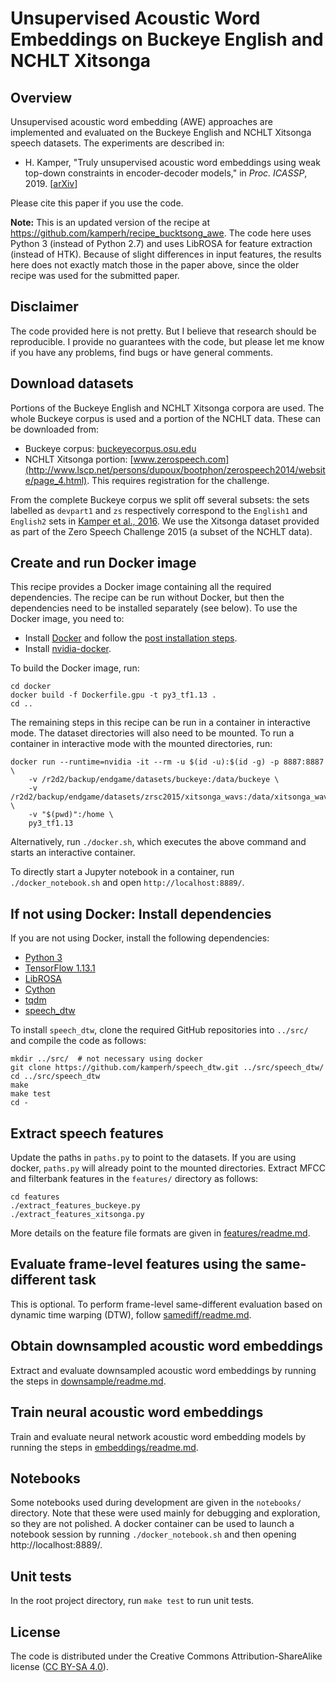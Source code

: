 Unsupervised Acoustic Word Embeddings on Buckeye English and NCHLT Xitsonga
===========================================================================

Overview
--------
Unsupervised acoustic word embedding (AWE) approaches are implemented and
evaluated on the Buckeye English and NCHLT Xitsonga speech datasets. The
experiments are described in:

- H. Kamper, "Truly unsupervised acoustic word embeddings using weak top-down
  constraints in encoder-decoder models," in *Proc. ICASSP*, 2019.
  [[arXiv](https://arxiv.org/abs/1811.00403)]

Please cite this paper if you use the code.

**Note:** This is an updated version of the recipe at
https://github.com/kamperh/recipe_bucktsong_awe. The code here uses Python 3
(instead of Python 2.7) and uses LibROSA for feature extraction (instead of
HTK). Because of slight differences in input features, the results here does
not exactly match those in the paper above, since the older recipe was used for
the submitted paper.


Disclaimer
----------
The code provided here is not pretty. But I believe that research should be
reproducible. I provide no guarantees with the code, but please let me know if
you have any problems, find bugs or have general comments.


Download datasets
-----------------
Portions of the Buckeye English and NCHLT Xitsonga corpora are used. The whole
Buckeye corpus is used and a portion of the NCHLT data. These can be downloaded
from:

- Buckeye corpus:
  [buckeyecorpus.osu.edu](http://buckeyecorpus.osu.edu/)
- NCHLT Xitsonga portion:
  [www.zerospeech.com](http://www.lscp.net/persons/dupoux/bootphon/zerospeech2014/website/page_4.html).
  This requires registration for the challenge.

From the complete Buckeye corpus we split off several subsets: the sets
labelled as `devpart1` and `zs` respectively correspond to the `English1` and
`English2` sets in [Kamper et al., 2016](http://arxiv.org/abs/1606.06950). We
use the Xitsonga dataset provided as part of the Zero Speech Challenge 2015 (a
subset of the NCHLT data).


Create and run Docker image
---------------------------
This recipe provides a Docker image containing all the required dependencies.
The recipe can be run without Docker, but then the dependencies need to be
installed separately (see below). To use the Docker image, you need to:

- Install [Docker](https://docs.docker.com/install/) and follow the [post
  installation
  steps](https://docs.docker.com/install/linux/linux-postinstall/).
- Install [nvidia-docker](https://github.com/NVIDIA/nvidia-docker).

To build the Docker image, run:

    cd docker
    docker build -f Dockerfile.gpu -t py3_tf1.13 .
    cd ..

The remaining steps in this recipe can be run in a container in interactive
mode. The dataset directories will also need to be mounted. To run a container
in interactive mode with the mounted directories, run:

    docker run --runtime=nvidia -it --rm -u $(id -u):$(id -g) -p 8887:8887 \
        -v /r2d2/backup/endgame/datasets/buckeye:/data/buckeye \
        -v /r2d2/backup/endgame/datasets/zrsc2015/xitsonga_wavs:/data/xitsonga_wavs \
        -v "$(pwd)":/home \
        py3_tf1.13

Alternatively, run `./docker.sh`, which executes the above command and starts
an interactive container.

To directly start a Jupyter notebook in a container, run `./docker_notebook.sh`
and open `http://localhost:8889/`.


If not using Docker: Install dependencies
-----------------------------------------
If you are not using Docker, install the following dependencies:

- [Python 3](https://www.python.org/downloads/)
- [TensorFlow 1.13.1](https://www.tensorflow.org/)
- [LibROSA](http://librosa.github.io/librosa/)
- [Cython](https://cython.org/)
- [tqdm](https://tqdm.github.io/)
- [speech_dtw](https://github.com/kamperh/speech_dtw/)

To install `speech_dtw`, clone the required GitHub repositories into `../src/`
and compile the code as follows:

    mkdir ../src/  # not necessary using docker
    git clone https://github.com/kamperh/speech_dtw.git ../src/speech_dtw/
    cd ../src/speech_dtw
    make
    make test
    cd -


Extract speech features
-----------------------
Update the paths in `paths.py` to point to the datasets. If you are using
docker, `paths.py` will already point to the mounted directories. Extract MFCC
and filterbank features in the `features/` directory as follows:

    cd features
    ./extract_features_buckeye.py
    ./extract_features_xitsonga.py

More details on the feature file formats are given in
[features/readme.md](features/readme.md).


Evaluate frame-level features using the same-different task
-----------------------------------------------------------
This is optional. To perform frame-level same-different evaluation based on
dynamic time warping (DTW), follow [samediff/readme.md](samediff/readme.md).


Obtain downsampled acoustic word embeddings
-------------------------------------------
Extract and evaluate downsampled acoustic word embeddings by running the steps
in [downsample/readme.md](downsample/readme.md).


Train neural acoustic word embeddings
-------------------------------------
Train and evaluate neural network acoustic word embedding models by running the
steps in [embeddings/readme.md](embeddings/readme.md).


Notebooks
---------
Some notebooks used during development are given in the `notebooks/` directory.
Note that these were used mainly for debugging and exploration, so they are not
polished. A docker container can be used to launch a notebook session by
running `./docker_notebook.sh` and then opening http://localhost:8889/.


Unit tests
----------
In the root project directory, run `make test` to run unit tests.


License
-------
The code is distributed under the Creative Commons Attribution-ShareAlike
license ([CC BY-SA 4.0](http://creativecommons.org/licenses/by-sa/4.0/)).
